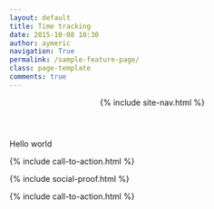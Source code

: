 ```yaml
---
layout: default
title: Time tracking
date: 2015-10-08 10:30
author: aymeric
navigation: True
permalink: /sample-feature-page/
class: page-template
comments: true
---
```


<header class="site-header outer">
    <div class="inner">
        {% include site-nav.html %}
    </div>
</header>

Hello world

{% include call-to-action.html %}

{% include social-proof.html %}

{% include call-to-action.html %}
